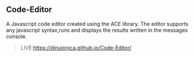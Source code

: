 ## Code-Editor

A Javascript code editor created using the ACE library. 
The editor supports any javascript syntax,runs and displays the results
written in the messages console.

> LIVE:https://dinuionica.github.io/Code-Editor/

